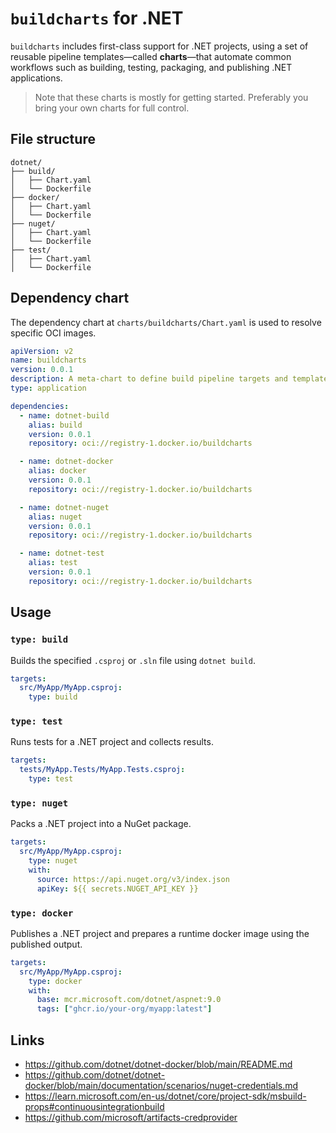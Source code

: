 # `buildcharts` for .NET 

`buildcharts` includes first-class support for .NET projects, using a set of reusable pipeline templates—called **charts**—that automate common workflows such as building, testing, packaging, and publishing .NET applications.

> Note that these charts is mostly for getting started. Preferably you bring your own charts for full control.

## File structure
```
dotnet/
├── build/
│   ├── Chart.yaml
│   └── Dockerfile
├── docker/
│   ├── Chart.yaml
│   └── Dockerfile
├── nuget/
│   ├── Chart.yaml
│   └── Dockerfile
├── test/
│   ├── Chart.yaml
│   └── Dockerfile
```

## Dependency chart

The dependency chart at `charts/buildcharts/Chart.yaml` is used to resolve specific OCI images.

```yaml
apiVersion: v2
name: buildcharts
version: 0.0.1
description: A meta-chart to define build pipeline targets and templates
type: application

dependencies:
  - name: dotnet-build
    alias: build
    version: 0.0.1
    repository: oci://registry-1.docker.io/buildcharts

  - name: dotnet-docker
    alias: docker
    version: 0.0.1
    repository: oci://registry-1.docker.io/buildcharts

  - name: dotnet-nuget
    alias: nuget
    version: 0.0.1
    repository: oci://registry-1.docker.io/buildcharts

  - name: dotnet-test
    alias: test
    version: 0.0.1
    repository: oci://registry-1.docker.io/buildcharts
```

## Usage

### `type: build`
Builds the specified `.csproj` or `.sln` file using `dotnet build`.

```yaml
targets:
  src/MyApp/MyApp.csproj:
    type: build
```

### `type: test`
Runs tests for a .NET project and collects results.

```yaml
targets:
  tests/MyApp.Tests/MyApp.Tests.csproj:
    type: test
```

### `type: nuget`
Packs a .NET project into a NuGet package.

```yaml
targets:
  src/MyApp/MyApp.csproj:
    type: nuget
    with:
      source: https://api.nuget.org/v3/index.json
      apiKey: ${{ secrets.NUGET_API_KEY }}
```

### `type: docker`
Publishes a .NET project and prepares a runtime docker image using the published output.

```yaml
targets:
  src/MyApp/MyApp.csproj:
    type: docker
    with:
      base: mcr.microsoft.com/dotnet/aspnet:9.0
      tags: ["ghcr.io/your-org/myapp:latest"]
```

## Links
- https://github.com/dotnet/dotnet-docker/blob/main/README.md
- https://github.com/dotnet/dotnet-docker/blob/main/documentation/scenarios/nuget-credentials.md
- https://learn.microsoft.com/en-us/dotnet/core/project-sdk/msbuild-props#continuousintegrationbuild
- https://github.com/microsoft/artifacts-credprovider